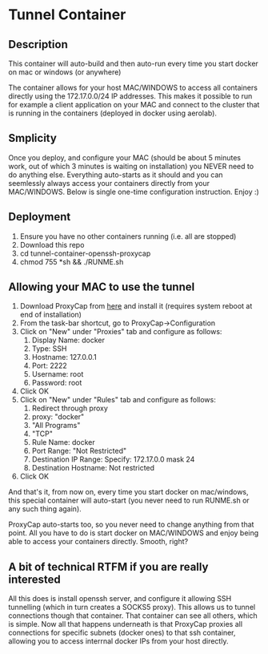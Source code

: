 # Tunnel Container

## Description

This container will auto-build and then auto-run every time you start docker on mac or windows (or anywhere)

The container allows for your host MAC/WINDOWS to access all containers directly using the 172.17.0.0/24 IP addresses. This makes it possible to run for example a client application on your MAC and connect to the cluster that is running in the containers (deployed in docker using aerolab).

## Smplicity

Once you deploy, and configure your MAC (should be about 5 minutes work,  out of which 3 minutes is waiting on installation) you NEVER need to do anything else. Everything auto-starts as it should and you can seemlessly always access your containers directly from your MAC/WINDOWS. Below is single one-time configuration instruction. Enjoy :)

## Deployment

1. Ensure you have no other containers running (i.e. all are stopped)
2. Download this repo
3. cd tunnel-container-openssh-proxycap
4. chmod 755 *sh && ./RUNME.sh

## Allowing your MAC to use the tunnel

1. Download ProxyCap from [here](http://www.proxycap.com/download.html) and install it (requires system reboot at end of installation)
2. From the task-bar shortcut, go to ProxyCap->Configuration
3. Click on "New" under "Proxies" tab and configure as follows:
   1. Display Name: docker
   2. Type: SSH
   3. Hostname: 127.0.0.1
   4. Port: 2222
   5. Username: root
   6. Password: root
4. Click OK
5. Click on "New" under "Rules" tab and configure as follows:
   1. Redirect through proxy
   2. proxy: "docker"
   3. "All Programs"
   4. "TCP"
   5. Rule Name: docker
   6. Port Range: "Not Restricted"
   7. Destination IP Range: Specify: 172.17.0.0 mask 24
   8. Destination Hostname: Not restricted
6. Click OK

And that's it, from now on, every time you start docker on mac/windows, this special container will auto-start (you never need to run RUNME.sh or any such thing again).

ProxyCap auto-starts too, so you never need to change anything from that point. All you have to do is start docker on MAC/WINDOWS and enjoy being able to access your containers directly. Smooth, right?

## A bit of technical RTFM if you are really interested

All this does is install openssh server, and configure it allowing SSH tunnelling (which in turn creates a SOCKS5 proxy). This allows us to tunnel connections though that container. That container can see all others, which is simple. Now all that happens underneath is that ProxyCap proxies all connections for specific subnets (docker ones) to that ssh container, allowing you to access interrnal docker IPs from your host directly.
